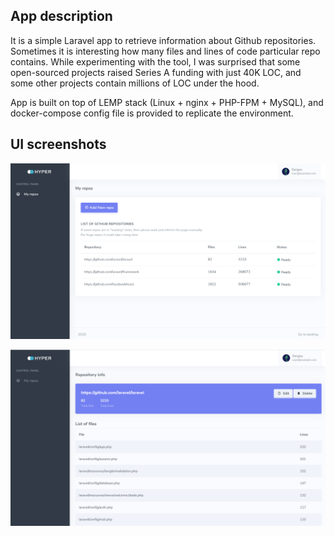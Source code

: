 
## App description 

It is a simple Laravel app to retrieve information about Github repositories.
Sometimes it is interesting how many files and lines of code particular repo contains.
While experimenting with the tool, I was surprised that some open-sourced projects raised 
Series A funding with just 40K LOC, and some other projects contain millions of LOC under the hood.

App is built on top of LEMP stack (Linux + nginx + PHP-FPM + MySQL), and docker-compose config file 
is provided to replicate the environment.

## UI screenshots 

![](docs/laravel-app1.png)

![](docs/laravel-app2.png)
